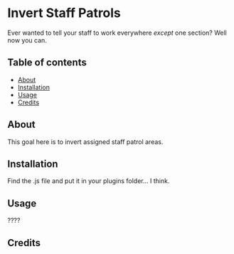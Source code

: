 # Invert Staff Patrols

Ever wanted to tell your staff to work everywhere _except_ one section? Well now you can.

## Table of contents

- [About](#about)
- [Installation](#installation)
- [Usage](#usage)
- [Credits](#credits)

## About

This goal here is to invert assigned staff patrol areas.

## Installation

Find the .js file and put it in your plugins folder... I think.

## Usage

????


## Credits
